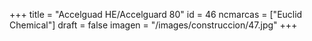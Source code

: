 +++
title = "Accelguad HE/Accelguard 80"
id = 46
ncmarcas = ["Euclid Chemical"]
draft = false
imagen = "/images/construccion/47.jpg"
+++

<!--more-->